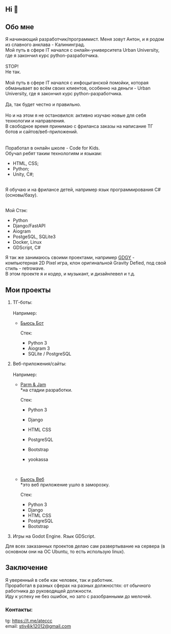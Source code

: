 ## Hi 👋

## Обо мне

Я начинающий разработчик/программист. Меня зовут Антон, и я родом из славного анклава - Калининград. <br>
Мой путь в сфере IT начался с онлайн-университета Urban University, где я закончил курс python-разработчика. <br><br>
STOP!<br>
Не так.<br><br>
Мой путь в сфере IT начался с инфоцыганской помойки, которая обманывает во всём своих клиентов, особенно на деньги - Urban University, где я закончил курс python-разработчика. <br><br>
Да, так будет честно и правильно.<br><br>
Но и на этом я не остановился: активно изучаю новые для себя технологии и направления.<br>
В свободное время принимаю с фриланса заказы на написание ТГ ботов и сайтов/веб-приложений.<br>
<br>
<br>
Поработал в онлайн школе - Code for Kids.<br>
Обучал ребят таким технологиям и языкам:<br>
   - HTML, CSS;
   - Python;
   - Unity, C#;<br><br>

Я обучаю и на фрилансе детей, например язык программирования C# (основы/базу).<br><br>


Мой Стэк:
- Python
- Django/FastAPI
- Aiogram
- PostgeSQL, SQLite3
- Docker, Linux
- GDScript, C#

Я так же занимаюсь своими проектами, например <a href="https://github.com/gostok/GDGY-1.0-">GDGY</a> - компьютерная 2D Pixel игра, клон оригинальной Gravity Defied, под свой стиль - retrowave.<br>
В этом проекте я и кодер, и музыкант, и дизайнлевел и т.д. 

## Мои проекты

1) ТГ-боты:
   <br>
   <br>
   Например:
   - <a href='https://t.me/bjus_bot'>Бьюсь Бот</a>
   
     Стек:
     - Python 3
     - Aiogram 3
     - SQLite / PostgreSQL

2) Веб-приложения/сайты:
   <br>
   <br>
   Например:
   - <a href="https://github.com/gostok/parm_and_jam_web">Parm & Jam</a> <br>
     *на стадии разработки.

      Стек:
     - Python 3
     - Django
     - HTML CSS
     - PostgreSQL
     - Bootstrap
     - yookassa

       <br>
   
   
   - <a href='https://github.com/gostok/bt_web'>Бьюсь Веб</a> <br>
     *это веб приложение ушло в заморозку.
     
     Стек:
     - Python 3
     - Django
     - HTML CSS
     - PostgreSQL
     - Bootstrap
       
4) Игры на Godot Engine. Язык GDScript.

Для всех заказанных проектов делаю сам развертывание на сервера (в основном они на ОС Ubuntu, то есть использую linux).

## Заключение

Я уверенный в себе как человек, так и работник. <br>
Проработал в разных сферах на разных должностях: от обычного работника до руководящей должности. <br>
Иду к успеху не без ошибок, но зато с разобранными до мелочей.


### Контакты:

tg: https://t.me/ateccc <br>
email: stiv4ik12012@gmail.com
